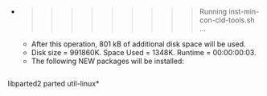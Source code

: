 * >>>>>>>>> Running inst-min-con-cld-tools.sh ...
  * After this operation, 801 kB of additional disk space will be used.
  * Disk size = 991860K. Space Used = 1348K. Runtime = 00:00:00:03.
  * The following NEW packages will be installed:
  ```bash
libparted2 parted util-linux*
  ```
